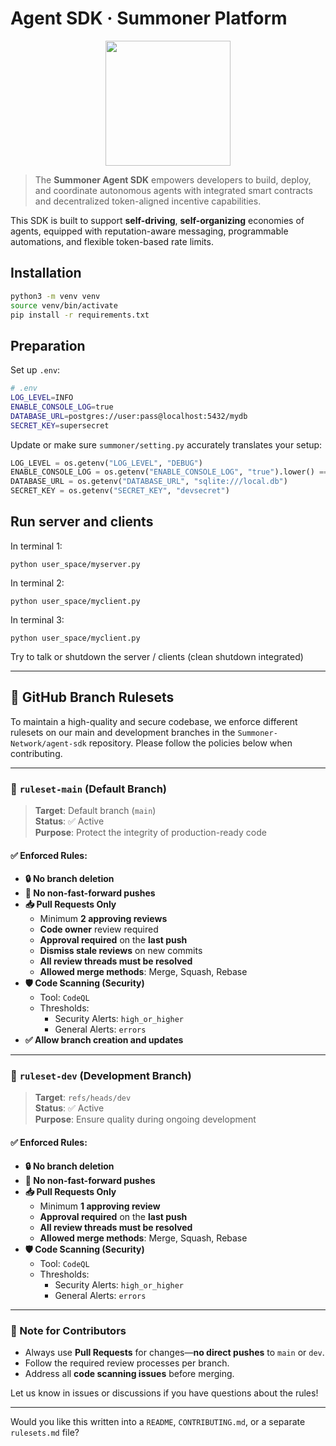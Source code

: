 # Agent SDK · Summoner Platform

<p align="center">
<img width="200px" src="img/92a3447d-6925-431e-a2d0-a1ee671cd9bd.png" />
</p>

> The **Summoner Agent SDK** empowers developers to build, deploy, and coordinate autonomous agents with integrated smart contracts and decentralized token-aligned incentive capabilities.

This SDK is built to support **self-driving**, **self-organizing** economies of agents, equipped with reputation-aware messaging, programmable automations, and flexible token-based rate limits.

## Installation

```sh
python3 -m venv venv
source venv/bin/activate
pip install -r requirements.txt
```

## Preparation

Set up `.env`:
```sh
# .env
LOG_LEVEL=INFO
ENABLE_CONSOLE_LOG=true
DATABASE_URL=postgres://user:pass@localhost:5432/mydb
SECRET_KEY=supersecret
```

Update or make sure `summoner/setting.py` accurately translates your setup:
```python
LOG_LEVEL = os.getenv("LOG_LEVEL", "DEBUG")
ENABLE_CONSOLE_LOG = os.getenv("ENABLE_CONSOLE_LOG", "true").lower() == "true"
DATABASE_URL = os.getenv("DATABASE_URL", "sqlite:///local.db")
SECRET_KEY = os.getenv("SECRET_KEY", "devsecret")
```

## Run server and clients

In terminal 1:
```
python user_space/myserver.py
```

In terminal 2:
```
python user_space/myclient.py
```

In terminal 3:
```
python user_space/myclient.py
```

Try to talk or shutdown the server / clients (clean shutdown integrated)

---

## 🔐 GitHub Branch Rulesets

To maintain a high-quality and secure codebase, we enforce different rulesets on our main and development branches in the `Summoner-Network/agent-sdk` repository. Please follow the policies below when contributing.

---

### 🚩 `ruleset-main` (Default Branch)

> **Target**: Default branch (`main`)  
> **Status**: ✅ Active  
> **Purpose**: Protect the integrity of production-ready code

#### ✅ Enforced Rules:
- **🔒 No branch deletion**
- **🚫 No non-fast-forward pushes**
- **📥 Pull Requests Only**
  - Minimum **2 approving reviews**
  - **Code owner** review required
  - **Approval required** on the **last push**
  - **Dismiss stale reviews** on new commits
  - **All review threads must be resolved**
  - **Allowed merge methods**: Merge, Squash, Rebase
- **🛡️ Code Scanning (Security)**
  - Tool: `CodeQL`
  - Thresholds: 
    - Security Alerts: `high_or_higher`
    - General Alerts: `errors`
- **✅ Allow branch creation and updates**

---

### 🧪 `ruleset-dev` (Development Branch)

> **Target**: `refs/heads/dev`  
> **Status**: ✅ Active  
> **Purpose**: Ensure quality during ongoing development

#### ✅ Enforced Rules:
- **🔒 No branch deletion**
- **🚫 No non-fast-forward pushes**
- **📥 Pull Requests Only**
  - Minimum **1 approving review**
  - **Approval required** on the **last push**
  - **All review threads must be resolved**
  - **Allowed merge methods**: Merge, Squash, Rebase
- **🛡️ Code Scanning (Security)**
  - Tool: `CodeQL`
  - Thresholds: 
    - Security Alerts: `high_or_higher`
    - General Alerts: `errors`

---

### 📌 Note for Contributors

- Always use **Pull Requests** for changes—**no direct pushes** to `main` or `dev`.
- Follow the required review processes per branch.
- Address all **code scanning issues** before merging.

Let us know in issues or discussions if you have questions about the rules!

---

Would you like this written into a `README`, `CONTRIBUTING.md`, or a separate `rulesets.md` file?
